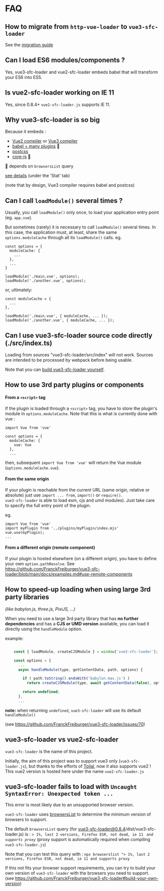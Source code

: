 # FAQ

## How to migrate from `http-vue-loader` to `vue3-sfc-loader`

See the [migration guide](./migrationGuide.md)


## Can I load ES6 modules/components ?

Yes, vue3-sfc-loader and vue2-sfc-loader embeds babel that will transform your ES6 into ES5.


## Is vue2-sfc-loader working on IE 11

Yes, since 0.8.4+ `vue2-sfc-loader.js` supports IE 11.


## Why vue3-sfc-loader is so big

Because it embeds :
- [Vue2 compiler](https://github.com/vuejs/vue/tree/dev/packages/vue-template-compiler) or [Vue3 compiler](https://github.com/vuejs/vue-next/tree/master/packages/compiler-sfc)
- [babel + many plugins](https://babeljs.io/) :small_orange_diamond:
- [postcss](https://postcss.org/)
- [core-js](https://github.com/zloirock/core-js) :small_orange_diamond:

:small_orange_diamond: depends on `browsersList` query

[see details](https://unpkg.com/vue3-sfc-loader/dist/vue3-sfc-loader.report.html) (under the 'Stat' tab)

(note that by design, Vue3 compiler requires babel and postcss)


## Can I call `loadModule()` several times ?

Usually, you call `loadModule()` only once, to load your application entry point (eg. `app.vue`).

But sometimes (rarely) it is necessary to call `loadModule()` several times.
In this case, the application must, at least, share the same `options.moduleCache` through all its `loadModule()` calls.
eg.
```
const options = {
  moduleCache: {
    ...
  },
  ...
}

loadModule('./main.vue', options);
loadModule('./another.vue', options);
```

or, ultimately:
```
const moduleCache = {
  ...
},

loadModule('./main.vue', { moduleCache, ... });
loadModule('./another.vue', { moduleCache, ... });
```


## Can I use vue3-sfc-loader source code directly (./src/index.ts)

Loading from sources "vue3-sfc-loader/src/index" will not work. Sources are intended to be processed by webpack before being usable.


Note that you can [build vue3-sfc-loader yourself](https://github.com/FranckFreiburger/vue3-sfc-loader#build-your-own-version).


## How to use 3rd party plugins or components


#### From a `<script>` tag
If the plugin is loaded through a `<script>` tag, you have to store the plugin's module in `options.moduleCache`.
Note that this is what is currently done with vue :
```
import Vue from 'vue'

const options = {
  moduleCache: {
    vue: Vue
  },
  ...
```
then, subsequent `import Vue from 'vue'` will return the Vue module (`options.moduleCache.vue`).


#### From the same origin
If your plugin is reachable from the current URL (same origin, relative or absolute) just use `import ... from`, `import()` or `require()`.  
`vue3-sfc-loader` is able to load esm, cjs and umd modules). Just take care to specify the full entry point of the plugin.


eg.
```
import Vue from 'vue'
import myPlugin from '../plugins/myPlugin/index.mjs'
vue.use(myPlugin);
...
```

#### From a different origin (remote component)
If your plugin is hosted elsewhere (on a different origin), you have to define your own `option.pathResolve`.
See https://github.com/FranckFreiburger/vue3-sfc-loader/blob/main/docs/examples.md#use-remote-components


## How to speed-up loading when using large 3rd party libraries
_(like babylon.js, three.js, PixiJS, ...)_

When you need to use a large 3rd party library that has **no further dependencies** and has a **CJS or UMD version** available, you can load it directly using the `handleModule` option.

example:
```javascript

    const { loadModule, createCJSModule } = window['vue3-sfc-loader'];

    const options = {
      ...
      async handleModule(type, getContentData, path, options) {

        if ( path.toString().endsWith('babylon.max.js') )
          return createCJSModule(type, await getContentData(false), options)

        return undefined;
      },
      ...
```

**note:** when returning `undefined`, `vue3-sfc-loader` will use its default `handleModule()`

(see https://github.com/FranckFreiburger/vue3-sfc-loader/issues/70)


## vue3-sfc-loader vs vue2-sfc-loader

`vue3-sfc-loader` is the name of this project.

Initially, the aim of this project was to support vue3 only (`vue3-sfc-loader.js`), but thanks to the efforts of [Toilal](https://github.com/Toilal), now it also supports vue2 !
This vue2 version is hosted here under the name `vue2-sfc-loader.js`


## vue3-sfc-loader fails to load with `Uncaught SyntaxError: Unexpected token ... `

This error is most likely due to an unsupported browser version.

`vue3-sfc-loader` uses [browsersList](https://github.com/browserslist/browserslist) to determine the minimum version of browsers to support.

The default `browsersList` query (for vue3-sfc-loader@0.8.4/dist/vue3-sfc-loader.js) is : `> 1%, last 2 versions, Firefox ESR, not dead, ie 11` _` and supports proxy`_ (proxy support is automatically required when compiling `vue3-sfc-loader.js`)

Note that you can test this query with : `npx browserslist "> 1%, last 2 versions, Firefox ESR, not dead, ie 11 and supports proxy`

If this not fits your browser support requirements, you can try to build your own version of `vue3-sfc-loader` with the browsers you need to support.
(see https://github.com/FranckFreiburger/vue3-sfc-loader#build-your-own-version)
